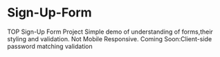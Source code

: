 # Sign-Up-Form
TOP Sign-Up Form Project
Simple demo of understanding of forms,their styling and validation. Not Mobile Responsive.
Coming Soon:Client-side password matching validation
